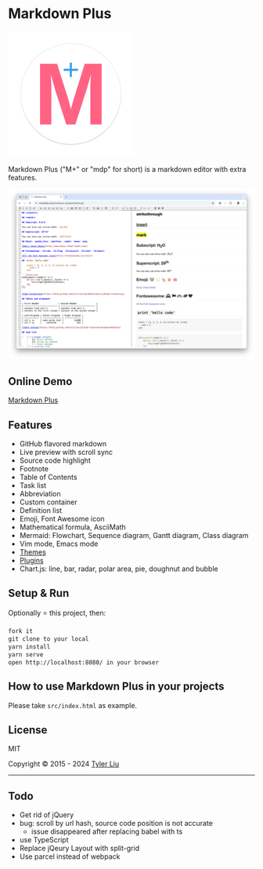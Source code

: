 # Markdown Plus

<img src="docs/icon.svg" alt="icon" width="256" height="256"/>

Markdown Plus ("M+" or "mdp" for short) is a markdown editor with extra features.

![Markdown Plus](screenshot.png)

## Online Demo

[Markdown Plus](https://chuntaoliu.com/markdown-plus/)

## Features

- GitHub flavored markdown
- Live preview with scroll sync
- Source code highlight
- Footnote
- Table of Contents
- Task list
- Abbreviation
- Custom container
- Definition list
- Emoji, Font Awesome icon
- Mathematical formula, AsciiMath
- Mermaid: Flowchart, Sequence diagram, Gantt diagram, Class diagram
- Vim mode, Emacs mode
- [Themes](https://github.com/tylingsoft/markdown-plus-themes)
- [Plugins](https://github.com/tylingsoft/markdown-plus-plugins)
- Chart.js: line, bar, radar, polar area, pie, doughnut and bubble

## Setup & Run

Optionally :star: this project, then:

```
fork it
git clone to your local
yarn install
yarn serve
open http://localhost:8080/ in your browser
```

## How to use Markdown Plus in your projects

Please take `src/index.html` as example.

## License

MIT

Copyright © 2015 - 2024 [Tyler Liu](https://github.com/tylerlong)

---

## Todo

- Get rid of jQuery
- bug: scroll by url hash, source code position is not accurate
  - issue disappeared after replacing babel with ts
- use TypeScript
- Replace jQeury Layout with split-grid
- Use parcel instead of webpack
